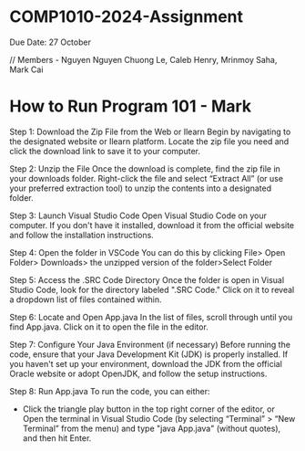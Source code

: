 # COMP1010-2024-Assignment
Due Date: 27 October 

// Members - Nguyen Nguyen Chuong Le, Caleb Henry, Mrinmoy Saha, Mark Cai 




# How to Run Program 101 - Mark

Step 1: Download the Zip File from the Web or Ilearn
Begin by navigating to the designated website or Ilearn platform. Locate the zip file you need and click the download link to save it to your computer.

Step 2: Unzip the File
Once the download is complete, find the zip file in your downloads folder. Right-click the file and select “Extract All” (or use your preferred extraction tool) to unzip the contents into a designated folder.

Step 3: Launch Visual Studio Code
Open Visual Studio Code on your computer. If you don't have it installed, download it from the official website and follow the installation instructions.

Step 4: Open the folder in VSCode 
You can do this by clicking File> Open Folder> Downloads> the unzipped version of the folder>Select Folder

Step 5: Access the .SRC Code Directory
Once the folder is open in Visual Studio Code, look for the directory labeled ".SRC Code." Click on it to reveal a dropdown list of files contained within.

Step 6: Locate and Open App.java
In the list of files, scroll through until you find App.java. Click on it to open the file in the editor.

Step 7: Configure Your Java Environment (if necessary)
Before running the code, ensure that your Java Development Kit (JDK) is properly installed. If you haven't set up your environment, download the JDK from the official Oracle website or adopt OpenJDK, and follow the setup instructions.

Step 8: Run App.java
To run the code, you can either:
- Click the triangle play button in the top right corner of the editor, or
Open the terminal in Visual Studio Code (by selecting “Terminal” > “New Terminal” from the menu) and type "java App.java" (without quotes), and then hit Enter.











